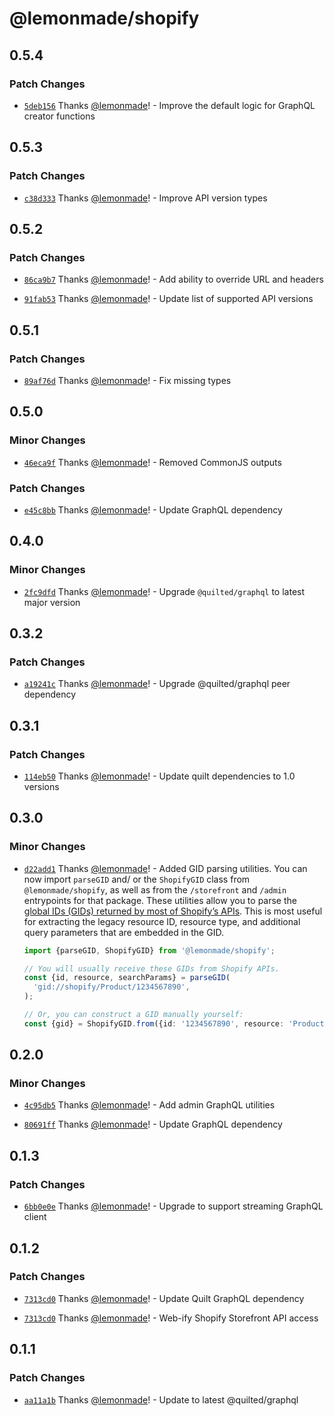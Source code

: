 # @lemonmade/shopify

## 0.5.4

### Patch Changes

- [`5deb156`](https://github.com/lemonmade/nursery/commit/5deb15611e4eace7a37fe9a0142f4ed8fb94c0a6) Thanks [@lemonmade](https://github.com/lemonmade)! - Improve the default logic for GraphQL creator functions

## 0.5.3

### Patch Changes

- [`c38d333`](https://github.com/lemonmade/nursery/commit/c38d333e3835747933fc9409ea543895a30e5326) Thanks [@lemonmade](https://github.com/lemonmade)! - Improve API version types

## 0.5.2

### Patch Changes

- [`86ca9b7`](https://github.com/lemonmade/nursery/commit/86ca9b704bc9afb778286423197f2e8ec9dd1d96) Thanks [@lemonmade](https://github.com/lemonmade)! - Add ability to override URL and headers

- [`91fab53`](https://github.com/lemonmade/nursery/commit/91fab53bfb3bf236a3e3e39f2441276ff51c4bad) Thanks [@lemonmade](https://github.com/lemonmade)! - Update list of supported API versions

## 0.5.1

### Patch Changes

- [`89af76d`](https://github.com/lemonmade/nursery/commit/89af76d57d5ca80130823d7009d6ff7b0d6e33cc) Thanks [@lemonmade](https://github.com/lemonmade)! - Fix missing types

## 0.5.0

### Minor Changes

- [`46eca9f`](https://github.com/lemonmade/nursery/commit/46eca9f324732d0df433412d11b04e6bdb506f40) Thanks [@lemonmade](https://github.com/lemonmade)! - Removed CommonJS outputs

### Patch Changes

- [`e45c8bb`](https://github.com/lemonmade/nursery/commit/e45c8bb1d13942255bff29ce30eb04a221c24604) Thanks [@lemonmade](https://github.com/lemonmade)! - Update GraphQL dependency

## 0.4.0

### Minor Changes

- [`2fc9dfd`](https://github.com/lemonmade/nursery/commit/2fc9dfd04aac18f59aa2b50e2697e3b5a9daef23) Thanks [@lemonmade](https://github.com/lemonmade)! - Upgrade `@quilted/graphql` to latest major version

## 0.3.2

### Patch Changes

- [`a19241c`](https://github.com/lemonmade/nursery/commit/a19241c71db4e39cb0868e485c79c314edae39ae) Thanks [@lemonmade](https://github.com/lemonmade)! - Upgrade @quilted/graphql peer dependency

## 0.3.1

### Patch Changes

- [`114eb50`](https://github.com/lemonmade/nursery/commit/114eb50da5e4c65bd29565b31580d261154862e5) Thanks [@lemonmade](https://github.com/lemonmade)! - Update quilt dependencies to 1.0 versions

## 0.3.0

### Minor Changes

- [`d22add1`](https://github.com/lemonmade/nursery/commit/d22add1944ded0f7d1a62199c0cc9bd22313b455) Thanks [@lemonmade](https://github.com/lemonmade)! - Added GID parsing utilities. You can now import `parseGID` and/ or the `ShopifyGID` class from `@lemonmade/shopify`, as well as from the `/storefront` and `/admin` entrypoints for that package. These utilities allow you to parse the [global IDs (GIDs) returned by most of Shopify’s APIs](https://shopify.dev/docs/api/usage/gids). This is most useful for extracting the legacy resource ID, resource type, and additional query parameters that are embedded in the GID.

  ```ts
  import {parseGID, ShopifyGID} from '@lemonmade/shopify';

  // You will usually receive these GIDs from Shopify APIs.
  const {id, resource, searchParams} = parseGID(
    'gid://shopify/Product/1234567890',
  );

  // Or, you can construct a GID manually yourself:
  const {gid} = ShopifyGID.from({id: '1234567890', resource: 'Product'});
  ```

## 0.2.0

### Minor Changes

- [`4c95db5`](https://github.com/lemonmade/nursery/commit/4c95db5555a4fb609438e05563b5de14f494c2dd) Thanks [@lemonmade](https://github.com/lemonmade)! - Add admin GraphQL utilities

* [`80691ff`](https://github.com/lemonmade/nursery/commit/80691ffd84773d94359f15a91ebcb1c6e29ec418) Thanks [@lemonmade](https://github.com/lemonmade)! - Update GraphQL dependency

## 0.1.3

### Patch Changes

- [`6bb0e0e`](https://github.com/lemonmade/nursery/commit/6bb0e0edf23a615c7f6e11a9807609a8d58ed69a) Thanks [@lemonmade](https://github.com/lemonmade)! - Upgrade to support streaming GraphQL client

## 0.1.2

### Patch Changes

- [`7313cd0`](https://github.com/lemonmade/nursery/commit/7313cd0b28270399ec1c8f4c191e609f9a1ca8ee) Thanks [@lemonmade](https://github.com/lemonmade)! - Update Quilt GraphQL dependency

* [`7313cd0`](https://github.com/lemonmade/nursery/commit/7313cd0b28270399ec1c8f4c191e609f9a1ca8ee) Thanks [@lemonmade](https://github.com/lemonmade)! - Web-ify Shopify Storefront API access

## 0.1.1

### Patch Changes

- [`aa11a1b`](https://github.com/lemonmade/nursery/commit/aa11a1b786b8b28083628e6deabfa4dc286a1e4a) Thanks [@lemonmade](https://github.com/lemonmade)! - Update to latest @quilted/graphql
